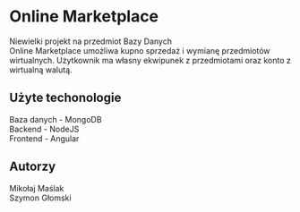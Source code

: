# Online Marketplace
Niewielki projekt na przedmiot Bazy Danych  
Online Marketplace umożliwa kupno sprzedaż i wymianę przedmiotów wirtualnych. 
Użytkownik ma własny ekwipunek z przedmiotami oraz konto z wirtualną walutą.

## Użyte techonologie
Baza danych - MongoDB  
Backend - NodeJS  
Frontend - Angular

## Autorzy
Mikołaj Maślak  
Szymon Głomski
